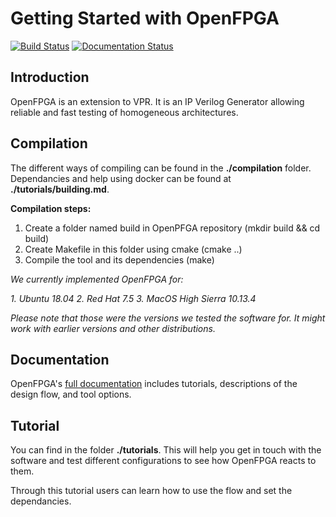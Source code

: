 # Getting Started with OpenFPGA

[![Build Status](https://travis-ci.org/LNIS-Projects/OpenFPGA.svg?branch=master)](https://travis-ci.org/LNIS-Projects/OpenFPGA)
[![Documentation Status](https://readthedocs.org/projects/openfpga/badge/?version=master)](https://openfpga.readthedocs.io/en/master/?badge=master)

## Introduction

OpenFPGA is an extension to VPR. It is an IP Verilog Generator allowing reliable and fast testing of homogeneous architectures.

## Compilation

The different ways of compiling can be found in the **./compilation** folder.<br />
Dependancies and help using docker can be found at **./tutorials/building.md**.

**Compilation steps:**
1. Create a folder named build in OpenPFGA repository (mkdir build && cd build)
2. Create Makefile in this folder using cmake (cmake ..)
3. Compile the tool and its dependencies (make)

*We currently implemented OpenFPGA for:*

*1. Ubuntu 18.04*
*2. Red Hat 7.5*
*3. MacOS High Sierra 10.13.4*

*Please note that those were the versions we tested the software for. It might work with earlier versions and other distributions.*

## Documentation
OpenFPGA's [full documentation](https://openfpga.readthedocs.io/en/master/) includes tutorials, descriptions of the design flow, and tool options.

## Tutorial

You can find in the folder **./tutorials**. This will help you get in touch with the software and test different configurations to see how OpenFPGA reacts to them. 

Through this tutorial users can learn how to use the flow and set the dependancies.



